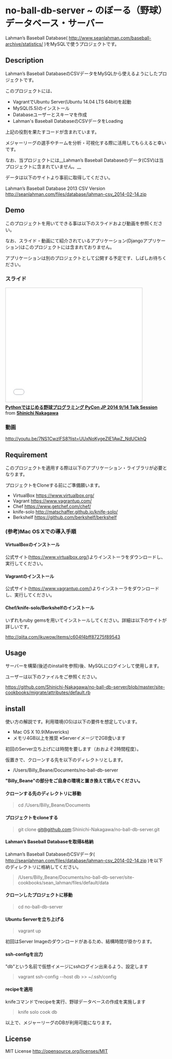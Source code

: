 no-ball-db-server ~ のぼーる（野球）データベース・サーバー
=================

Lahman’s Baseball Database( http://www.seanlahman.com/baseball-archive/statistics/ )をMySQLで使うプロジェクトです。

## Description

Lahman’s Baseball DatabaseのCSVデータをMySQLから使えるようにしたプロジェクトです。

このプロジェクトには、

 * VagrantでUbuntu Server(Ubuntu 14.04 LTS 64bit)を起動
 * MySQL(5.5)のインストール
 * Databaseユーザーとスキーマを作成
 * Lahman's Baseball DatabaseのCSVデータをLoading

上記の役割を果たすコードが含まれています。

メジャーリーグの選手やチームを分析・可視化する際に活用してもらえると幸いです。

なお、当プロジェクトには__Lahman’s Baseball Databaseのデータ(CSV)は当プロジェクトに含まれていません。__

データは以下のサイトより事前に取得してください。

Lahman’s Baseball Database 2013 CSV Version　http://seanlahman.com/files/database/lahman-csv_2014-02-14.zip

## Demo

このプロジェクトを用いてできる事は以下のスライドおよび動画を参照ください。

なお、スライド・動画にて紹介されているアプリケーション(Djangoアプリケーション)はこのプロジェクトには含まれておりません。

アプリケーションは別のプロジェクトとして公開する予定です、しばしお待ちください。

### スライド
<iframe src="//www.slideshare.net/slideshow/embed_code/39061157" width="425" height="355" frameborder="0" marginwidth="0" marginheight="0" scrolling="no" style="border:1px solid #CCC; border-width:1px; margin-bottom:5px; max-width: 100%;" allowfullscreen> </iframe> <div style="margin-bottom:5px"> <strong> <a href="//www.slideshare.net/shinyorke/python-39061157" title="Pythonではじめる野球プログラミング PyCon JP 2014 9/14 Talk Session" target="_blank">Pythonではじめる野球プログラミング PyCon JP 2014 9/14 Talk Session</a> </strong> from <strong><a href="//www.slideshare.net/shinyorke" target="_blank">Shinichi Nakagawa</a></strong> </div>

### 動画
http://youtu.be/7NS1CwzlFS8?list=UUxNoKygeZIE1AwZ_NdUCkhQ

## Requirement

このプロジェクトを適用する際は以下のアプリケーション・ライブラリが必要となります。

プロジェクトをCloneする前にご準備願います。

 * VirtualBox https://www.virtualbox.org/ 
 * Vagrant https://www.vagrantup.com/
 * Chef https://www.getchef.com/chef/
 * knife-solo http://matschaffer.github.io/knife-solo/
 * Berkshelf https://github.com/berkshelf/berkshelf

### (参考)Mac OS Xでの導入手順

#### VirtualBoxのインストール

公式サイト(https://www.virtualbox.org/)よりインストーラをダウンロードし、実行してください。

#### Vagrantのインストール

公式サイト(https://www.vagrantup.com/)よりインストーラをダウンロードし、実行してください。
#### Chef/knife-solo/Berkshelfのインストール

いずれもruby gemsを用いてインストールしてください。詳細は以下のサイトが詳しいです。

http://qiita.com/ikuwow/items/c604f4bff87275f89543

## Usage

サーバーを構築(後述のinstallを参照)後、MySQLにログインして使用します。

ユーザーは以下のファイルをご参照ください。

https://github.com/Shinichi-Nakagawa/no-ball-db-server/blob/master/site-cookbooks/migrate/attributes/default.rb

## install

使い方の解説です。利用環境(OS)は以下の要件を想定しています。

 * Mac OS X 10.9(Mavericks)
 * メモリ4GB以上を推奨 ※Serverイメージで2GB食います

初回のServer立ち上げには時間を要します（おおよそ2時間程度）。

仮置きで、クローンする先を以下のディレクトリとします。

 * /Users/Billy_Beane/Documents/no-ball-db-server

__"Billy_Beane"の部分をご自身の環境と置き換えて読んでください。__

#### クローンする先のディレクトリに移動

> cd /Users/Billy_Beane/Documents

#### プロジェクトをcloneする

> git clone git@github.com:Shinichi-Nakagawa/no-ball-db-server.git

#### Lahman’s Baseball Databaseを取得&格納

Lahman’s Baseball DatabaseのCSVデータ( http://seanlahman.com/files/database/lahman-csv_2014-02-14.zip )を以下のディレクトリに格納してください。

> /Users/Billy_Beane/Documents/no-ball-db-server/site-cookbooks/sean_lahman/files/default/data

#### クローンしたプロジェクトに移動

> cd no-ball-db-server

#### Ubuntu Serverを立ち上げる

> vagrant up

初回はServer Imageのダウンロードがあるため、結構時間が掛かります。

#### ssh-configを出力

"db"という名前で仮想イメージにsshログイン出来るよう、設定します

> vagrant ssh-config --host db >> ~/.ssh/config

#### recipeを適用

knifeコマンドでrecipeを実行、野球データベースの作成を実施します

> knife solo cook db

以上で、メジャーリーグのDBが利用可能になります。

## License

MIT License http://opensource.org/licenses/MIT
